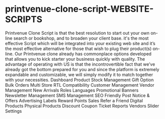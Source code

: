 # printvenue-clone-script-WEBSITE-SCRIPTS
Printvenue Clone Script is that the best resolution to start out your own on-line search or bookshop, and to broaden your client base. it's the most effective Script which will be integrated into your existing web site and it’s the most effective alternative for those that wish to plug their product(s) on-line. Our Printvenue clone already has commonplace options developed that allows you to kick starter your business quickly with quality. The advantage of operating with US is that the incontrovertible fact that we’ve already got the bottom prepared for you and since the platform is extremely expandable and customizable, we will simply modify it to match together with your necessities.
Dashboard
Product
Stock Management
Gift Option
Bulk Orders
Multi Store
RTL Compatibility
Customer Management
Vendor Management
New Arrivals
Roles
Languages
Promotional Banners
Newsletter Management
SMS Management
SEO Friendly
Post Notice & Offers
Advertising
Labels
Reward Points
Sales
Refer a Friend
Digital Products
Physical Products
Discount Coupon
Ticket
Reports
Vendors
Slider Settings
